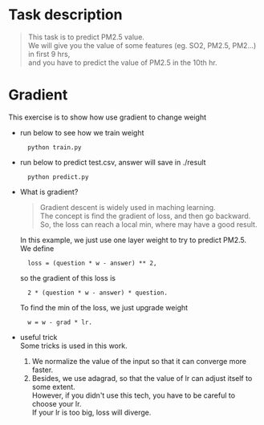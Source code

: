 # Task description
> This task is to predict PM2.5 value.  
    We will give you the value of some features
    (eg. SO2, PM2.5, PM2...) in first 9 hrs,   
    and you have to predict the value of 
    PM2.5 in the 10th hr.

# Gradient  
This exercise is to show how use gradient to change weight
* run below to see how we train weight

        python train.py 
* run below to predict test.csv, answer will save in ./result

        python predict.py

* What is gradient?  
    > Gradient descent is widely used in maching learning.  
    > The concept is find the gradient of loss, and then go backward.  
    > So, the loss can reach a local min, where may have a good result.  
    
    In this example, we just use one layer weight to try to predict PM2.5.  
    We define   
    
        loss = (question * w - answer) ** 2, 
    so the gradient of this loss is   
    
        2 * (question * w - answer) * question. 
    To find the min of the loss, we just upgrade weight  
    
        w = w - grad * lr.
* useful trick   
    Some tricks is used in this work.  
    1. We normalize the value of the input so that it can converge more faster.  
    2. Besides, we use adagrad, so that the value of lr can adjust itself to some extent.   
        However, if you didn't use this tech, you have to be careful to choose your lr.   
        If your lr is too big, loss will diverge.  
